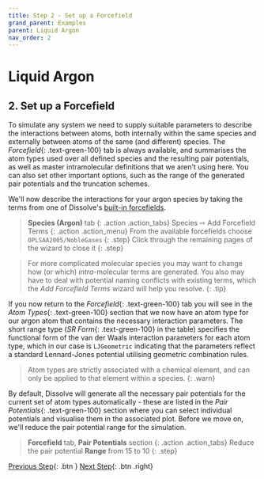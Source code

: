 ```yaml
---
title: Step 2 - Set up a Forcefield
grand_parent: Examples
parent: Liquid Argon
nav_order: 2
---
```

# Liquid Argon

## 2. Set up a Forcefield

To simulate any system we need to supply suitable parameters to describe the interactions between atoms, both internally within the same species and externally between atoms of the same (and different) species. The _Forcefield_{: .text-green-100} tab is always available, and summarises the atom types used over all defined species and the resulting pair potentials, as well as master intramolecular definitions that we aren't using here. You can also set other important options, such as the range of the generated pair potentials and the truncation schemes.

We'll now describe the interactions for your argon species by taking the terms from one of Dissolve's [built-in forcefields](../../setup/forcefields.md).

> **Species (Argon)** tab
{: .action .action_tabs}
> Species &#8680; Add Forcefield Terms
{: .action .action_menu}
> From the available forcefields choose `OPLSAA2005/NobleGases`
{: .step}
> Click through the remaining pages of the wizard to close it
{: .step}

> For more complicated molecular species you may want to change how (or which) _intra_-molecular terms are generated. You also may have to deal with potential naming conflicts with existing terms, which the _Add Forcefield Terms_ wizard will help you resolve.
{: .tip}

If you now return to the _Forcefield_{: .text-green-100} tab you will see in the _Atom Types_{: .text-green-100} section that we now have an atom type for our argon atom that contains the necessary interaction parameters. The short range type (_SR Form_{: .text-green-100} in the table) specifies the functional form of the van der Waals interaction parameters for each atom type, which in our case is `LJGeometric` indicating that the parameters reflect a standard Lennard-Jones potential utilising geometric combination rules.

> Atom types are strictly associated with a chemical element, and can only be applied to that element within a species.
{: .warn}

By default, Dissolve will generate all the necessary pair potentials for the current set of atom types automatically - these are listed in the _Pair Potentials_{: .text-green-100} section where you can select individual potentials and visualise them in the associated plot. Before we move on, we'll reduce the pair potential range for the simulation.

> **Forcefield** tab, **Pair Potentials** section
{: .action .action_tabs}
> Reduce the pair potential **Range** from 15 to 10
{: .step}

[Previous Step](step1.md){: .btn }   [Next Step](step3.md){: .btn .right}
